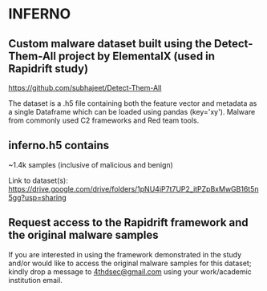 # INFERNO
## Custom malware dataset built using the Detect-Them-All project by ElementalX (used in Rapidrift study)
https://github.com/subhajeet/Detect-Them-All

The dataset is a .h5 file containing both the feature vector and metadata as a single Dataframe which can be loaded using pandas (key='xy'). Malware from commonly used C2 frameworks and Red team tools.

## inferno.h5 contains 
~1.4k samples (inclusive of malicious and benign)

Link to dataset(s): https://drive.google.com/drive/folders/1pNU4jP7t7UP2_itPZpBxMwGB16t5n5gg?usp=sharing

## Request access to the Rapidrift framework and the original malware samples
If you are interested in using the framework demonstrated in the study and/or would like to access the original malware samples for this dataset; kindly drop a message to 4thdsec@gmail.com using your work/academic institution email.
